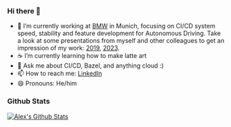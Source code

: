 ### Hi there 👋

- 🔭 I’m currently working at [BMW](https://www.bmwgroup.com/en.html) in Munich, focusing on CI/CD system speed, stability and feature development for Autonomous Driving. Take a look at some presentations from myself and other colleagues to get an impression of my work: [2019](https://www.youtube.com/watch?v=Gh4SJuYUoQI), [2023](https://www.youtube.com/watch?v=oui9v-ZKW-Y).
- ☕ I’m currently learning how to make latte art
- 💬 Ask me about CI/CD, Bazel, and anything cloud :)
- 📫 How to reach me: [LinkedIn](https://www.linkedin.com/in/alex-scott-a4baa548/)
- 😄 Pronouns: He/him

### Github Stats

[![Alex's Github Stats](https://github-readme-stats.vercel.app/api?username=alexander-scott&count_private=true&theme=default&show_icons=true)](https://github.com/alexander-scott)
